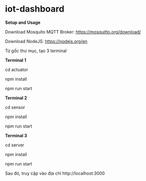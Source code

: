 # iot-dashboard

**Setup and Usage**

Download Mosquito MQTT Broker: https://mosquitto.org/download/

Download NodeJS: https://nodejs.org/en

Từ gốc thư mục, tạo 3 terminal

**Terminal 1**

cd actuator

npm install

npm run start

**Terminal 2**

cd sensor

npm install

npm run start

**Terminal 3**

cd server

npm install

npm run start

Sau đó, truy cập vào địa chỉ http://localhost:3000 